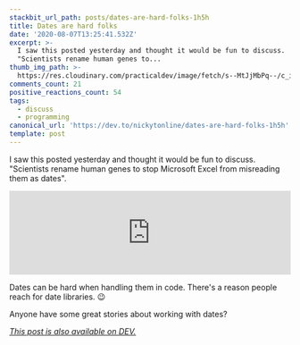 ```yaml
---
stackbit_url_path: posts/dates-are-hard-folks-1h5h
title: Dates are hard folks
date: '2020-08-07T13:25:41.532Z'
excerpt: >-
  I saw this posted yesterday and thought it would be fun to discuss.
  "Scientists rename human genes to...
thumb_img_path: >-
  https://res.cloudinary.com/practicaldev/image/fetch/s--MtJjMbPq--/c_imagga_scale,f_auto,fl_progressive,h_420,q_auto,w_1000/https://dev-to-uploads.s3.amazonaws.com/i/bugh4u64a8y94dv7izg6.png
comments_count: 21
positive_reactions_count: 54
tags:
  - discuss
  - programming
canonical_url: 'https://dev.to/nickytonline/dates-are-hard-folks-1h5h'
template: post
---
```

I saw this posted yesterday and thought it would be fun to discuss. "Scientists rename human genes to stop Microsoft Excel from misreading them as dates".


<iframe class="liquidTag" src="https://dev.to/embed/twitter?args=1291723650748551173" style="border: 0; width: 100%;"></iframe>


Dates can be hard when handling them in code. There's a reason people reach for date libraries. 😉

Anyone have some great stories about working with dates?

*[This post is also available on DEV.](https://dev.to/nickytonline/dates-are-hard-folks-1h5h)*


<script>
const parent = document.getElementsByTagName('head')[0];
const script = document.createElement('script');
script.type = 'text/javascript';
script.src = 'https://cdnjs.cloudflare.com/ajax/libs/iframe-resizer/4.1.1/iframeResizer.min.js';
script.charset = 'utf-8';
script.onload = function() {
    window.iFrameResize({}, '.liquidTag');
};
parent.appendChild(script);
</script>    
